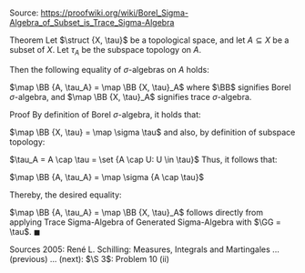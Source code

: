 # 

Source: https://proofwiki.org/wiki/Borel_Sigma-Algebra_of_Subset_is_Trace_Sigma-Algebra

Theorem
Let $\struct {X, \tau}$ be a topological space, and let $A \subseteq X$ be a subset of $X$.
Let $\tau_A$ be the subspace topology on $A$.

Then the following equality of $\sigma$-algebras on $A$ holds:

$\map \BB {A, \tau_A} = \map \BB {X, \tau}_A$
where $\BB$ signifies Borel $\sigma$-algebra, and $\map \BB {X, \tau}_A$ signifies trace $\sigma$-algebra.


Proof
By definition of Borel $\sigma$-algebra, it holds that:

$\map \BB {X, \tau} = \map \sigma \tau$
and also, by definition of subspace topology:

$\tau_A = A \cap \tau = \set {A \cap U: U \in \tau}$
Thus, it follows that:

$\map \BB {A, \tau_A} = \map \sigma {A \cap \tau}$

Thereby, the desired equality:

$\map \BB {A, \tau_A} = \map \BB {X, \tau}_A$
follows directly from applying Trace Sigma-Algebra of Generated Sigma-Algebra with $\GG = \tau$.
$\blacksquare$


Sources
2005: René L. Schilling: Measures, Integrals and Martingales ... (previous) ... (next): $\S 3$: Problem $10 \ \text{(ii)}$




